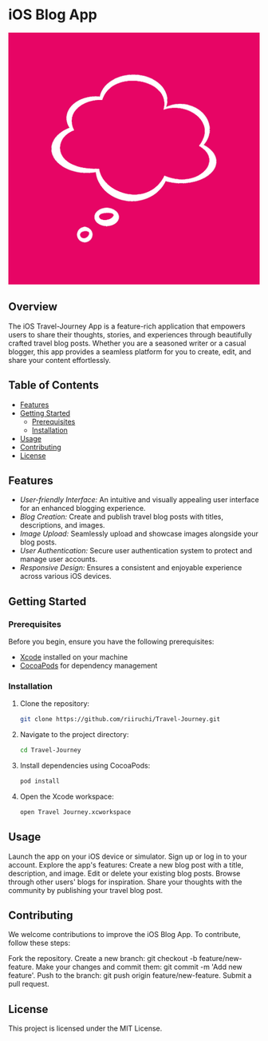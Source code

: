# iOS Blog App

![App Logo](https://github.com/riiruchi/Travel-Journey/blob/main/Travel%20Journey/Others/Assets.xcassets/AppIcon.appiconset/ios-marketing.png)

## Overview

The iOS Travel-Journey App is a feature-rich application that empowers users to share their thoughts, stories, and experiences through beautifully crafted travel blog posts. Whether you are a seasoned writer or a casual blogger, this app provides a seamless platform for you to create, edit, and share your content effortlessly.

## Table of Contents

- [Features](#features)
- [Getting Started](#getting-started)
  - [Prerequisites](#prerequisites)
  - [Installation](#installation)
- [Usage](#usage)
- [Contributing](#contributing)
- [License](#license)

## Features

- *User-friendly Interface:* An intuitive and visually appealing user interface for an enhanced blogging experience.
- *Blog Creation:* Create and publish travel blog posts with titles, descriptions, and images.
- *Image Upload:* Seamlessly upload and showcase images alongside your blog posts.
- *User Authentication:* Secure user authentication system to protect and manage user accounts.
- *Responsive Design:* Ensures a consistent and enjoyable experience across various iOS devices.

## Getting Started

### Prerequisites

Before you begin, ensure you have the following prerequisites:

- [Xcode](https://developer.apple.com/xcode/) installed on your machine
- [CocoaPods](https://cocoapods.org/) for dependency management

### Installation

1. Clone the repository:

   ``` bash
   git clone https://github.com/riiruchi/Travel-Journey.git

2. Navigate to the project directory:
   
   ``` bash
   cd Travel-Journey

3. Install dependencies using CocoaPods:

   ``` bash
   pod install

4. Open the Xcode workspace:

   ``` bash
   open Travel Journey.xcworkspace


## Usage
Launch the app on your iOS device or simulator.
Sign up or log in to your account.
Explore the app's features:
Create a new blog post with a title, description, and image.
Edit or delete your existing blog posts.
Browse through other users' blogs for inspiration.
Share your thoughts with the community by publishing your travel blog post.

## Contributing
We welcome contributions to improve the iOS Blog App. To contribute, follow these steps:

Fork the repository.
Create a new branch: git checkout -b feature/new-feature.
Make your changes and commit them: git commit -m 'Add new feature'.
Push to the branch: git push origin feature/new-feature.
Submit a pull request.

## License
This project is licensed under the MIT License.
